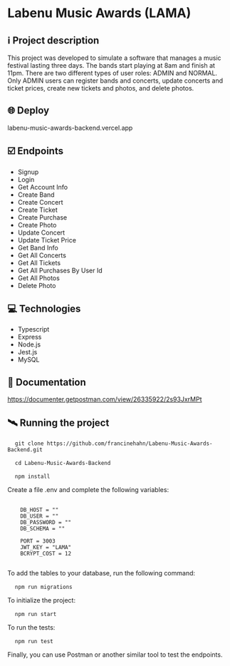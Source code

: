 # Labenu Music Awards (LAMA)

## ℹ️ Project description
This project was developed to simulate a software that manages a music festival lasting three days. The bands start playing at 8am and finish at 11pm. There are two different types of user roles: ADMIN and NORMAL. Only ADMIN users can register bands and concerts, update concerts and ticket prices, create new tickets and photos, and delete photos.

## 🌐 Deploy
labenu-music-awards-backend.vercel.app

## ☑️ Endpoints
- Signup
- Login
- Get Account Info
- Create Band
- Create Concert
- Create Ticket
- Create Purchase
- Create Photo
- Update Concert
- Update Ticket Price
- Get Band Info
- Get All Concerts
- Get All Tickets
- Get All Purchases By User Id
- Get All Photos
- Delete Photo

## 💻 Technologies
- Typescript
- Express
- Node.js
- Jest.js
- MySQL

## 🔗 Documentation
https://documenter.getpostman.com/view/26335922/2s93JxrMPt

## 🛰 Running the project
<pre>
  <code>git clone https://github.com/francinehahn/Labenu-Music-Awards-Backend.git</code>
</pre>

<pre>
  <code>cd Labenu-Music-Awards-Backend</code>
</pre>

<pre>
  <code>npm install</code>
</pre>

Create a file .env and complete the following variables:
<pre>
  <code>
    DB_HOST = ""
    DB_USER = ""
    DB_PASSWORD = ""
    DB_SCHEMA = ""

    PORT = 3003
    JWT_KEY = "LAMA"
    BCRYPT_COST = 12
  </code>
</pre>

To add the tables to your database, run the following command:
<pre>
  <code>npm run migrations</code>
</pre>

To initialize the project:
<pre>
  <code>npm run start</code>
</pre>

To run the tests:
<pre>
  <code>npm run test</code>
</pre>

Finally, you can use Postman or another similar tool to test the endpoints.
